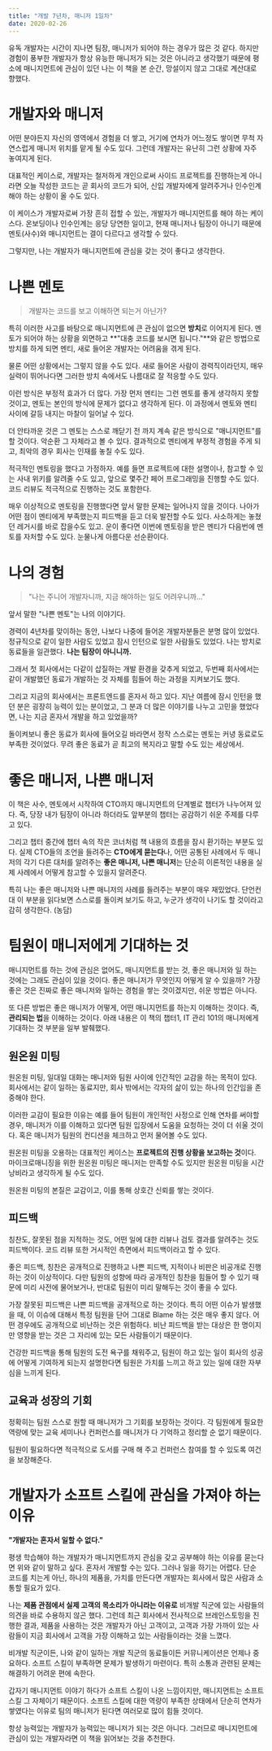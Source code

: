 ```yaml
---
title: "개발 7년차, 매니저 1일차"
date: 2020-02-26
---
```


유독 개발자는 시간이 지나면 팀장, 매니저가 되어야 하는 경우가 많은 것 같다. 하지만 경험이 풍부한 개발자가 항상 유능한 매니저가 되는 것은 아니라고 생각했기 때문에 평소에 매니지먼트에 관심이 있던 나는 이 책을 본 순간, 망설이지 않고 그대로 계산대로 향했다.

# 개발자와 매니저

어떤 분야든지 자신의 영역에서 경험을 더 쌓고, 거기에 연차가 어느정도 쌓이면 무척 자연스럽게 매니저 위치를 맡게 될 수도 있다. 그런데 개발자는 유난히 그런 상황에 자주 놓여지게 된다.

대표적인 케이스로, 개발자는 철저하게 개인으로써 사이드 프로젝트를 진행하는게 아니라면 오늘 작성한 코드는 곧 회사의 코드가 되어, 신입 개발자에게 알려주거나 인수인계 해야 하는 상황이 올 수도 있다.

이 케이스가 개발자로써 가장 흔히 접할 수 있는, 개발자가 매니지먼트를 해야 하는 케이스다. 온보딩이나 인수인계는 응당 당연한 일이고, 현재 매니저나 팀장이 아니기 때문에 멘토(사수)와 매니지먼트는 결이 다르다고 생각할 수 있다.

그렇지만, 나는 개발자가 매니지먼트에 관심을 갖는 것이 좋다고 생각한다.

# 나쁜 멘토

> 개발자는 코드를 보고 이해하면 되는거 아닌가?

특히 이러한 사고를 바탕으로 매니지먼트에 큰 관심이 없으면 **방치**로 이어지게 된다. 멘토가 되어야 하는 상황을 외면하고 **"대충 코드를 보시면 됩니다."**와 같은 방법으로 방치를 하게 되면 멘티, 새로 들어온 개발자는 어려움을 겪게 된다.

물론 어떤 상황에서는 그렇지 않을 수도 있다. 새로 들어온 사람이 경력직이라던지, 매우 실력이 뛰어나다면 그러한 방치 속에서도 나름대로 잘 적응할 수도 있다.

이런 방식은 부정적 효과가 더 많다. 가장 먼저 멘티는 그런 멘토를 좋게 생각하지 못할 것이고, 멘토는 본인의 방식에 문제가 없다고 생각하게 된다. 이 과정에서 멘토와 멘티 사이에 갈등 내지는 마찰이 일어날 수 있다.

더 안타까운 것은 그 멘토는 스스로 깨닫기 전 까지 계속 같은 방식으로 "매니지먼트"를 할 것이다. 악순환 그 자체라고 볼 수 있다. 결과적으로 멘티에게 부정적 경험을 주게 되고, 최악의 경우 회사는 인재를 놓칠 수도 있다.

적극적인 멘토링을 했다고 가정하자. 예를 들면 프로젝트에 대한 설명이나, 참고할 수 있는 사내 위키를 알려줄 수도 있고, 앞으로 몇주간 페어 프로그래밍을 진행할 수도 있다. 코드 리뷰도 적극적으로 진행하는 것도 포함한다.

매우 이상적으로 멘토링을 진행했다면 앞서 말한 문제는 일어나지 않을 것이다. 나아가 어떤 점이 멘티에게 부족했는지 피드백을 듣고 더욱 발전할 수도 있다. 사소하게는 놓쳤던 레거시를 바로 잡을수도 있고. 운이 좋다면 이번에 멘토링을 받은 멘티가 다음번에 멘토를 자처할 수도 있다. 눈물나게 아름다운 선순환이다.

# 나의 경험

> "나는 주니어 개발자니까, 지금 해야하는 일도 어려우니까..."

앞서 말한 "나쁜 멘토"는 나의 이야기다.

경력이 4년차를 맞이하는 동안, 나보다 나중에 들어온 개발자분들은 분명 많이 있었다. 정규직으로 같이 일한 사람도 있었고 잠시 인턴으로 일한 사람들도 있었다. 나는 방치로 동료들을 일관했다. **나는 팀장이 아니니까.**

그래서 첫 회사에서는 다같이 삽질하는 개발 환경을 갖추게 되었고, 두번째 회사에서는 같이 개발했던 동료가 개발하는 것 자체를 힘들어 하는 과정을 지켜보기도 했다.

그리고 지금의 회사에서는 프론트엔드를 혼자서 하고 있다. 지난 여름에 잠시 인턴을 했던 분은 굉장히 능력이 있는 분이었고, 그 분과 더 많은 이야기를 나누고 고민을 했었다면, 나는 지금 혼자서 개발을 하고 있었을까?

돌이켜보니 좋은 동료가 회사에 들어오길 바라면서 정작 스스로는 멘토는 커녕 동료로도 부족한 것이었다. 무려 좋은 동료가 곧 최고의 복지라고 말할 수도 있는 세상에서.

# 좋은 매니저, 나쁜 매니저

이 책은 사수, 멘토에서 시작하여 CTO까지 매니지먼트의 단계별로 챕터가 나누어져 있다. 즉, 당장 내가 팀장이 아니라 하더라도 앞부분의 챕터는 공감하기 쉬운 주제를 다루고 있다.

그리고 챕터 중간에 챕터 속의 작은 코너처럼 책 내용의 흐름을 잠시 환기하는 부분도 있다. 실제 CTO들의 조언을 들려주는 **CTO에게 묻는다**나, 어떤 공통된 사례에서 두 매니저의 각기 다른 대처를 알려주는 **좋은 매니저, 나쁜 매니저**는 단순히 이론적인 내용을 실제 사례에서 어떻게 참고할 수 있을지 알려준다.

특히 나는 좋은 매니저와 나쁜 매니저의 사례를 들려주는 부분이 매우 재밌었다. 단언컨대 이 부분을 읽다보면 스스로를 돌이켜 보기도 하고, 누군가 생각이 나기도 할 것이라고 감히 생각한다. (농담)

# 팀원이 매니저에게 기대하는 것

매니지먼트를 하는 것에 관심은 없어도, 매니지먼트를 받는 것, 좋은 매니저와 일 하는 것에는 그래도 관심이 있을 것이다. 좋은 매니저가 무엇인지 어떻게 알 수 있을까? 가장 좋은 것은 진짜로 좋은 매니저와 일하는 경험을 쌓는 것이겠지만, 쉬운 방법은 아니다.

또 다른 방법은 좋은 매니저가 어떻게, 어떤 매니지먼트를 하는지 이해하는 것이다. 즉, **관리되는 법**을 이해하는 것이다. 아래 내용은 이 책의 챕터1, IT 관리 101의 매니저에게 기대하는 것 부분을 일부 발췌했다.

## 원온원 미팅

원온원 미팅, 일대일 대화는 매니저와 팀원 사이에 인간적인 교감을 하는 목적이 있다. 회사에서는 같이 일하는 동료지만, 회사 밖에서는 각자의 삶이 있는 하나의 인간임을 존중해야 한다.

이러한 교감이 필요한 이유는 예를 들어 팀원이 개인적인 사정으로 인해 연차를 써야할 경우, 매니저가 이를 이해하고 있다면 팀원 입장에서 도움을 요청하는 것이 더 쉬울 것이다. 혹은 매니저가 팀원의 컨디션을 체크하고 먼저 물어볼 수도 있다.

원온원 미팅을 오용하는 대표적인 케이스는 **프로젝트의 진행 상황을 보고하는 것**이다. 마이크로매니징을 위한 원온원 미팅은 매니저는 만족할 수도 있지만 원온원 미팅을 시간 낭비라고 생각하게 될 수도 있다.

원온원 미팅의 본질은 교감이고, 이를 통해 상호간 신뢰를 쌓는 것이다.

## 피드백

칭찬도, 잘못된 점을 지적하는 것도, 어떤 일에 대한 리뷰나 검토 결과를 알려주는 것도 피드백이다. 코드 리뷰 또한 거시적인 측면에서 피드백이라고 할 수 있다.

좋은 피드백, 칭찬은 공개적으로 진행하고 나쁜 피드백, 지적이나 비판은 비공개로 진행하는 것이 이상적이다. 다만 팀원의 성향에 따라 공개적인 칭찬을 힘들어 할 수 있기 때문에 미리 사전에 물어보거나, 반대로 팀원이 미리 말해두는 것이 좋을 수 있다.

가장 잘못된 피드백은 나쁜 피드백을 공개적으로 하는 것이다. 특히 어떤 이슈가 발생했을 때, 이 이슈에 대해서 특정 팀원을 단어 그대로 Blame 하는 것은 매우 좋지 않다. 어떤 경우에도 공개적으로 비난하는 것은 위험하다. 비난 피드백을 받는 대상은 한 명이지만 영향을 받는 것은 그 자리에 있는 모든 사람들이기 때문이다.

건강한 피드백을 통해 팀원의 도전 욕구를 채워주고, 팀원이 하고 있는 일이 회사의 성공에 어떻게 기여하게 되는지 설명한다면 팀원은 가치를 느끼고 하고 있는 일에 대한 자부심을 느끼게 된다.

## 교육과 성장의 기회

정확히는 팀원 스스로 원할 때 매니저가 그 기회를 보장하는 것이다. 각 팀원에게 필요한 역량에 맞는 교육 세미나나 컨퍼런스를 매니저가 다 기억하고 정리할 순 없기 때문이다.

팀원이 필요하다면 적극적으로 도서를 구매 해 주고 컨퍼런스 참여를 할 수 있도록 여건을 보장해준다.

# 개발자가 소프트 스킬에 관심을 가져야 하는 이유

**"개발자는 혼자서 일할 수 없다."**

평생 학습해야 하는 개발자가 매니지먼트까지 관심을 갖고 공부해야 하는 이유를 묻는다면 위와 같이 말하고 싶다. 혼자서 개발할 수는 있다. 그러나 일을 하기는 어렵다. 단순 코드를 치는게 아닌, 하나의 제품을, 가치를 만든다면 개발자는 회사에서 많은 사람과 소통할 필요가 있다.

나는 **제품 관점에서 실제 고객의 목소리가 아니라는 이유로** 비개발 직군에 있는 사람들의 의견을 바로 수용하지 않곤 했다. 그런데 최근 회사에서 전사적으로 브레인스토밍을 진행한 결과, 제품을 사용하는 것은 개발자가 아닌 고객이고, 고객과 가장 가까이 있는 사람들이 지금 회사에서 고객을 가장 이해하고 있는 사람들이라는 것을 느꼈다.

비개발 직군이든, 나와 같이 일하는 개발 직군의 동료들이든 커뮤니케이션은 언제나 중요하다. 소프트 스킬이 부족하면 문제가 발생하기 마련이다. 특히 소통과 관련된 문제는 해결하기 어려운 편에 속한다.

갑자기 매니지먼트 이야기 하다가 소프트 스킬이 나온 느낌이지만, 매니지먼트는 소프트 스킬 그 자체이기 때문이다. 소프트 스킬에 대한 역량이 부족한 상태에서 단순히 연차가 쌓였다는 이유로 팀의 매니저가 된다면 여러모로 많이 힘들 것이다.

항상 능력있는 개발자가 능력있는 매니저가 되는 것은 아니다. 그러므로 매니지먼트에 관심이 있는 개발자라면 이 책을 읽어보는 것을 추천한다.
